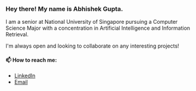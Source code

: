 ### Hey there! My name is Abhishek Gupta.

<!--
**Agentum07/Agentum07** is a ✨ _special_ ✨ repository because its `README.md` (this file) appears on your GitHub profile.

Here are some ideas to get you started:

- 🔭 I’m currently working on ...
- 🌱 I’m currently learning ...
- 👯 I’m looking to collaborate on ...
- 🤔 I’m looking for help with ...
- 💬 Ask me about ...
- 📫 How to reach me: ...
- 😄 Pronouns: ...
- ⚡ Fun fact: ...
-->
I am a senior at National University of Singapore pursuing a Computer Science Major with a concentration in Artificial Intelligence and Information Retrieval. 

I'm always open and looking to collaborate on any interesting projects!

<!--
Currently I am learning Web Development from [The Odin Project](https://www.theodinproject.com/dashboard). You can track my assignments [here](https://github.com/Agentum07/my-odin-projects).
-->
#### 📫 How to reach me:
* [LinkedIn](https://www.linkedin.com/in/abhishekgupta0710/) 
* [Email](mailto:gupta.abhi0710@gmail.com)
